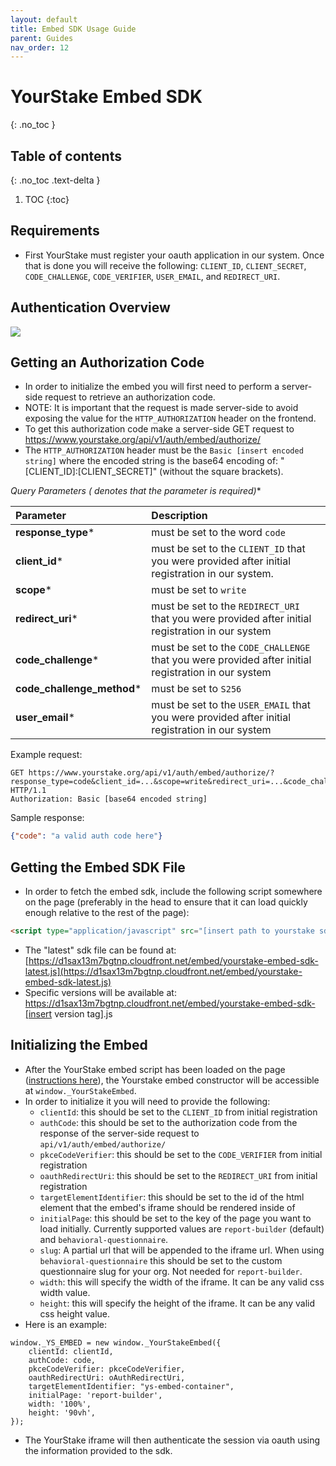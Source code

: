 ```yaml
---
layout: default
title: Embed SDK Usage Guide
parent: Guides
nav_order: 12
---
```


# YourStake Embed SDK
{: .no_toc }

## Table of contents
{: .no_toc .text-delta }

1. TOC
{:toc}


## Requirements
- First YourStake must register your oauth application in our system. Once that is done you will receive the following: 
`CLIENT_ID`, `CLIENT_SECRET`, `CODE_CHALLENGE`, `CODE_VERIFIER`, `USER_EMAIL`, and `REDIRECT_URI`.

## Authentication Overview
<img src="{{ site.baseurl }}/assets/images/embed-oauth-overview.png">

## Getting an Authorization Code
- In order to initialize the embed you will first need to perform a server-side request to retrieve an authorization code. 
- NOTE: It is important that the request is made server-side to avoid exposing the value for the `HTTP_AUTHORIZATION` header on the frontend.
- To get this authorization code make a server-side GET request to https://www.yourstake.org/api/v1/auth/embed/authorize/
- The `HTTP_AUTHORIZATION` header must be the `Basic [insert encoded string]` where the encoded string is the base64 encoding of: "[CLIENT_ID]:[CLIENT_SECRET]" (without the square brackets).

**Query Parameters (* denotes that the parameter is required)**


| Parameter     | Description                   |
|:--------------|:------------------------------|
|**response_type***|must be set to the word `code` |
|**client_id***|must be set to the `CLIENT_ID` that you were provided after initial registration in our system. |
|**scope***|must be set to `write` |
|**redirect_uri***|must be set to the `REDIRECT_URI` that you were provided after initial registration in our system |
|**code_challenge***|must be set to the `CODE_CHALLENGE` that you were provided after initial registration in our system |
|**code_challenge_method***|must be set to `S256` |
|**user_email***|must be set to the `USER_EMAIL` that you were provided after initial registration in our system |

Example request:
```http
GET https://www.yourstake.org/api/v1/auth/embed/authorize/?response_type=code&client_id=...&scope=write&redirect_uri=...&code_challenge=...&code_challenge_method=S256&user_email=... HTTP/1.1
Authorization: Basic [base64 encoded string]
```

Sample response:
```json
{"code": "a valid auth code here"}
```

## Getting the Embed SDK File
- In order to fetch the embed sdk, include the following script somewhere on the page (preferably in the head to ensure that it can load quickly enough relative to the rest of the page):
```html
<script type="application/javascript" src="[insert path to yourstake sdk js file]"></script>
```
- The "latest" sdk file can be found at: [https://d1sax13m7bgtnp.cloudfront.net/embed/yourstake-embed-sdk-latest.js](https://d1sax13m7bgtnp.cloudfront.net/embed/yourstake-embed-sdk-latest.js)
- Specific versions will be available at: https://d1sax13m7bgtnp.cloudfront.net/embed/yourstake-embed-sdk-[insert version tag].js

## Initializing the Embed
- After the YourStake embed script has been loaded on the page ([instructions here](#getting-the-embed-sdk-file)), the Yourstake embed constructor will be accessible at `window._YourStakeEmbed`.
- In order to initialize it you will need to provide the following:
    - `clientId`: this should be set to the `CLIENT_ID` from initial registration
    - `authCode`: this should be set to the authorization code from the response of the server-side request to `api/v1/auth/embed/authorize/`
    - `pkceCodeVerifier`: this should be set to the `CODE_VERIFIER` from initial registration
    - `oauthRedirectUri`: this should be set to the `REDIRECT_URI` from initial registration
    - `targetElementIdentifier`: this should be set to the id of the html element that the embed's iframe should be rendered inside of
    - `initialPage`: this should be set to the key of the page you want to load initially. Currently supported values are `report-builder` (default) and `behavioral-questionnaire`.
    - `slug`: A partial url that will be appended to the iframe url. When using `behavioral-questionnaire` this should be set to the custom questionnaire slug for your org. Not needed for `report-builder`.
    - `width`: this will specify the width of the iframe. It can be any valid css width value.
    - `height`: this will specify the height of the iframe. It can be any valid css height value.
- Here is an example:
```
window._YS_EMBED = new window._YourStakeEmbed({
    clientId: clientId,
    authCode: code,
    pkceCodeVerifier: pkceCodeVerifier,
    oauthRedirectUri: oAuthRedirectUri,
    targetElementIdentifier: "ys-embed-container",
    initialPage: 'report-builder',
    width: '100%',
    height: '90vh',
});
```
- The YourStake iframe will then authenticate the session via oauth using the information provided to the sdk.
